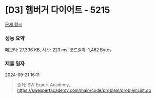 # [D3] 햄버거 다이어트 - 5215 

[문제 링크](https://swexpertacademy.com/main/code/problem/problemDetail.do?contestProbId=AWT-lPB6dHUDFAVT) 

### 성능 요약

메모리: 27,336 KB, 시간: 223 ms, 코드길이: 1,462 Bytes

### 제출 일자

2024-09-21 16:11



> 출처: SW Expert Academy, https://swexpertacademy.com/main/code/problem/problemList.do